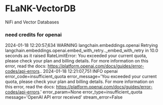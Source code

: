 # FLaNK-VectorDB
NiFi and Vector Databases


### need credits for openai

2024-01-18 12:20:57,634 WARNING langchain.embeddings.openai Retrying langchain.embeddings.openai.embed_with_retry.<locals>._embed_with_retry in 10.0 seconds as it raised RateLimitError: You exceeded your current quota, please check your plan and billing details. For more information on this error, read the docs: https://platform.openai.com/docs/guides/error-codes/api-errors..
2024-01-18 12:21:07,751 INFO openai error_code=insufficient_quota error_message='You exceeded your current quota, please check your plan and billing details. For more information on this error, read the docs: https://platform.openai.com/docs/guides/error-codes/api-errors.' error_param=None error_type=insufficient_quota message='OpenAI API error received' stream_error=False
